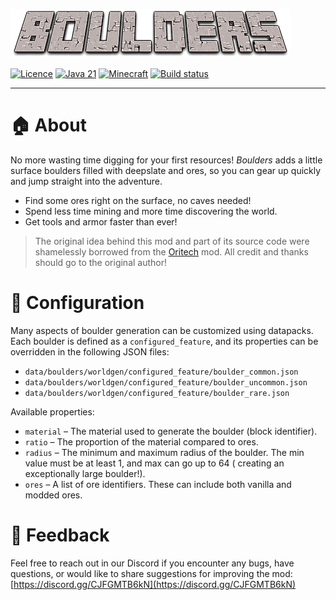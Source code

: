 ![Logo](https://github.com/ivkond-mc/boulders/blob/1.21.4/docs/logo.png?raw=true)

[![Licence](https://img.shields.io/badge/license-MIT-blue.svg)](https://opensource.org/license/mit)
[![Java 21](https://img.shields.io/badge/java-21%2B-blue)](https://adoptium.net/temurin/releases/?version=21)
[![Minecraft](https://img.shields.io/badge/minecraft-1.21.4-blue)](https://www.minecraft.net/article/minecraft-java-edition-1-21-4)
[![Build status](https://img.shields.io/github/actions/workflow/status/ivkond-mc/boulders/gradle-publish.yml?branch=1.21.4)](https://github.com/ivkond-mc/boulders/actions/workflows/gradle-publish.yml?branch=1.21.4)

---

# 🏠 About

No more wasting time digging for your first resources! *Boulders* adds a little surface boulders filled with deepslate
and ores, so you can gear up quickly and jump straight into the adventure.

* Find some ores right on the surface, no caves needed!
* Spend less time mining and more time discovering the world.
* Get tools and armor faster than ever!

> The original idea behind this mod and part of its source code were shamelessly borrowed from
> the [Oritech](https://github.com/Rearth/Oritech) mod. All credit and thanks should go to the original author!

# 🔧 Configuration

Many aspects of boulder generation can be customized using datapacks. Each boulder is defined as a `configured_feature`,
and its properties can be overridden in the following JSON files:

* `data/boulders/worldgen/configured_feature/boulder_common.json`
* `data/boulders/worldgen/configured_feature/boulder_uncommon.json`
* `data/boulders/worldgen/configured_feature/boulder_rare.json`

Available properties:

* `material` – The material used to generate the boulder (block identifier).
* `ratio` – The proportion of the material compared to ores.
* `radius` – The minimum and maximum radius of the boulder. The min value must be at least 1, and max can go up to 64 (
  creating an exceptionally large boulder!).
* `ores` – A list of ore identifiers. These can include both vanilla and modded ores.

# 📢 Feedback

Feel free to reach out in our Discord if you encounter any bugs, have questions, or would like to share suggestions for
improving the mod: [https://discord.gg/CJFGMTB6kN](https://discord.gg/CJFGMTB6kN)
